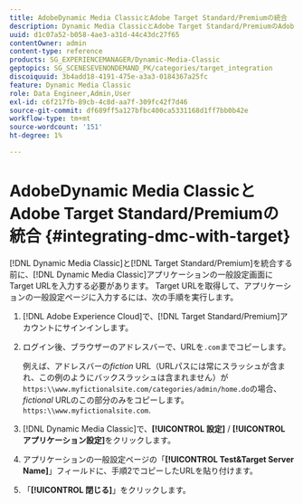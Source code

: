 ```yaml
---
title: AdobeDynamic Media ClassicとAdobe Target Standard/Premiumの統合
description: Dynamic Media ClassicとAdobe Target Standard/PremiumのAdobeを統合する方法について説明します。
uuid: d1c07a52-b058-4ae3-a31d-44c43dc27f65
contentOwner: admin
content-type: reference
products: SG_EXPERIENCEMANAGER/Dynamic-Media-Classic
geptopics: SG_SCENESEVENONDEMAND_PK/categories/target_integration
discoiquuid: 3b4add18-4191-475e-a3a3-0184367a25fc
feature: Dynamic Media Classic
role: Data Engineer,Admin,User
exl-id: c6f217fb-89cb-4c8d-aa7f-309fc42f7d46
source-git-commit: df689ff5a127bfbc400ca5331168d1ff7bb0b42e
workflow-type: tm+mt
source-wordcount: '151'
ht-degree: 1%

---
```


# AdobeDynamic Media ClassicとAdobe Target Standard/Premiumの統合 {#integrating-dmc-with-target}

[!DNL Dynamic Media Classic]と[!DNL Target Standard/Premium]を統合する前に、[!DNL Dynamic Media Classic]アプリケーションの一般設定画面にTarget URLを入力する必要があります。 Target URLを取得して、アプリケーションの一般設定ページに入力するには、次の手順を実行します。

1. [!DNL Adobe Experience Cloud]で、[!DNL Target Standard/Premium]アカウントにサインインします。
1. ログイン後、ブラウザーのアドレスバーで、URLを`.com`までコピーします。

   例えば、アドレスバーの&#x200B;*fiction* URL（URLパスには常にスラッシュが含まれ、この例のようにバックスラッシュは含まれません）が`https:\\www.myfictionalsite.com/categories/admin/home.do`の場合、*fictional* URLのこの部分のみをコピーします。`https:\\www.myfictionalsite.com`.

1. [!DNL Dynamic Media Classic]で、**[!UICONTROL 設定]** / **[!UICONTROL アプリケーション設定]**&#x200B;をクリックします。
1. アプリケーションの一般設定ページの「**[!UICONTROL Test&amp;Target Server Name]**」フィールドに、手順2でコピーしたURLを貼り付けます。
1. 「**[!UICONTROL 閉じる]**」をクリックします。
